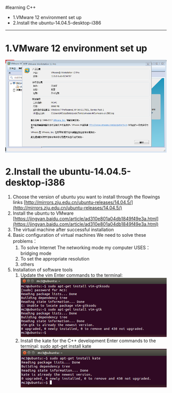 #learning C++
* 1.VMware 12 environment set up
* 2.Install the ubuntu-14.04.5-desktop-i386


---
# 1.VMware 12 environment set up
![VMware12Pro.png](https://raw.githubusercontent.com/markchan3/markchan3.github.io/master/img/learningC%2B%2B/VMware12Pro.png)
# 2.Install the ubuntu-14.04.5-desktop-i386
1. Choose the version of ubuntu you want to install through the flowings links
  [http://mirrors.zju.edu.cn/ubuntu-releases/14.04.5/](http://mirrors.zju.edu.cn/ubuntu-releases/14.04.5/)
2. Install the ubuntu to VMware
 [https://jingyan.baidu.com/article/ad310e801a04db1849f49e3a.html](https://jingyan.baidu.com/article/ad310e801a04db1849f49e3a.html)
3. The virtual machine after successful installation 
4. Basic configuration of virtual machines
We need to solve these problems：
 	1. To solve Internet
 	The networking mode my computer USES：bridging mode
 	2. To set the appropriate resolution
 	3. others
5. Installation of software tools
    1. Update the vim
	Enter commands to the terminal:
![update vim](https://raw.githubusercontent.com/markchan3/markchan3.github.io/master/img/learningC%2B%2B/update%20the%20vim.png)
	2. Install the kate for the C++ development
	Enter commands to the terminal:
		sudo apt-get install kate
![update kate](https://raw.githubusercontent.com/markchan3/markchan3.github.io/master/img/learningC%2B%2B/install%20kate.png)